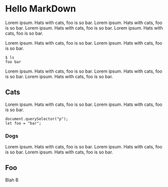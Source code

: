 # Hello MarkDown

Lorem ipsum. Hats with cats, foo is so bar. Lorem ipsum. Hats with cats, foo is so bar. Lorem ipsum. Hats with cats, foo is so bar. Lorem ipsum. Hats with cats, foo is so bar. 

Lorem ipsum. Hats with cats, foo is so bar. Lorem ipsum. Hats with cats, foo is so bar. 

    $ ls
    foo bar

Lorem ipsum. Hats with cats, foo is so bar. Lorem ipsum. Hats with cats, foo is so bar. Lorem ipsum. Hats with cats, foo is so bar. 

## Cats

Lorem ipsum. Hats with cats, foo is so bar. Lorem ipsum. Hats with cats, foo is so bar. 

    document.querySelector("p");
    let foo = "bar";

### Dogs

Lorem ipsum. Hats with cats, foo is so bar. Lorem ipsum. Hats with cats, foo is so bar. Lorem ipsum. Hats with cats, foo is so bar. 

## Foo

Blah
B
